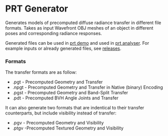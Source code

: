 # PRT Generator
Generates models of precomputed diffuse radiance transfer in different file formats. Takes as input Wavefront OBJ meshes of an object in different poses and corresponding radiance responses.

Generated files can be used in [prt demo](https://github.com/jaliborc/prt-demo) and used in [prt analyser](https://github.com/jaliborc/prt-analyser). For example inputs or already generated files, see [releases](https://github.com/Jaliborc/prt-demo/releases).

### Formats
The transfer formats are as follow:
* .pgt - Precomputed Geometry and Transfer
* .npgt - Precomputed Geometry and Transfer in Native (binary) Encoding
* .pgst - Precomputed Geometry and Band-Split Transfer
* .pdt - Precomputed BVH Angle Joints and Transfer

It can also generate two formats that are indentical to their transfer counterparts, but include visibility instead of transfer:
* .pgv - Precomputed Geometry and Visibility
* .ptgv -Precomputed Textured Geometry and Visibility
